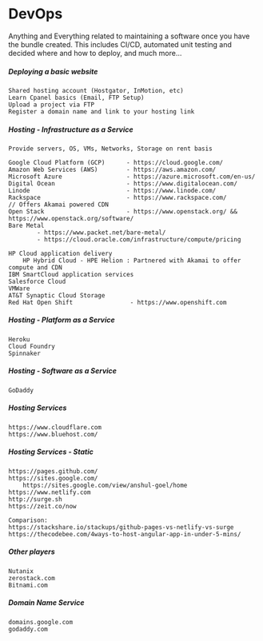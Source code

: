 # DevOps

Anything and Everything related to maintaining a software once you have the bundle created. This includes CI/CD, automated unit testing and decided where and how to deploy, and much more...

##### Deploying a basic website

```
Shared hosting account (Hostgator, InMotion, etc)
Learn Cpanel basics (Email, FTP Setup)
Upload a project via FTP
Register a domain name and link to your hosting link
```

##### Hosting - Infrastructure as a Service

```
Provide servers, OS, VMs, Networks, Storage on rent basis

Google Cloud Platform (GCP)      - https://cloud.google.com/
Amazon Web Services (AWS)        - https://aws.amazon.com/
Microsoft Azure                  - https://azure.microsoft.com/en-us/
Digital Ocean                    - https://www.digitalocean.com/
Linode                           - https://www.linode.com/
Rackspace                        - https://www.rackspace.com/            // Offers Akamai powered CDN
Open Stack                       - https://www.openstack.org/ && https://www.openstack.org/software/
Bare Metal
        - https://www.packet.net/bare-metal/
        - https://cloud.oracle.com/infrastructure/compute/pricing

HP Cloud application delivery
    HP Hybrid Cloud - HPE Helion : Partnered with Akamai to offer compute and CDN
IBM SmartCloud application services
Salesforce Cloud
VMWare
AT&T Synaptic Cloud Storage
Red Hat Open Shift                - https://www.openshift.com
```

##### Hosting - Platform as a Service

```
Heroku
Cloud Foundry
Spinnaker
```

##### Hosting - Software as a Service

```
GoDaddy
```

##### Hosting Services

```
https://www.cloudflare.com
https://www.bluehost.com/
```

##### Hosting Services - Static

```
https://pages.github.com/
https://sites.google.com/
    https://sites.google.com/view/anshul-goel/home
https://www.netlify.com
http://surge.sh
https://zeit.co/now

Comparison:
https://stackshare.io/stackups/github-pages-vs-netlify-vs-surge
https://thecodebee.com/4ways-to-host-angular-app-in-under-5-mins/
```

##### Other players

```
Nutanix
zerostack.com
Bitnami.com
```

##### Domain Name Service

```
domains.google.com
godaddy.com
```



